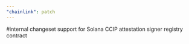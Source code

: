 ```yaml
---
"chainlink": patch
---
```


#internal changeset support for Solana CCIP attestation signer registry contract
